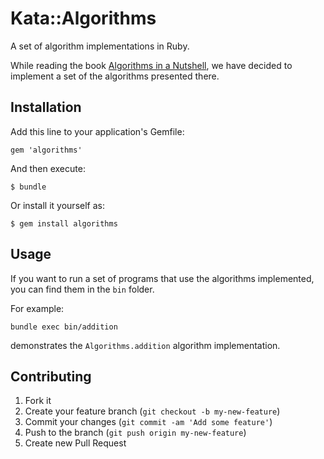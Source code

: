 # Kata::Algorithms

A set of algorithm implementations in Ruby.

While reading the book [Algorithms in a Nutshell](http://www.amazon.com/gp/product/059651624X/ref=as_li_qf_sp_asin_il_tl?ie=UTF8&camp=1789&creative=9325&creativeASIN=059651624X&linkCode=as2&tag=panayotmatsin-20), we have
decided to implement a set of the algorithms presented there.

## Installation

Add this line to your application's Gemfile:

    gem 'algorithms'

And then execute:

    $ bundle

Or install it yourself as:

    $ gem install algorithms

## Usage

If you want to run a set of programs that use the algorithms
implemented, you can find them in the `bin` folder.

For example:

    bundle exec bin/addition

demonstrates the `Algorithms.addition` algorithm implementation.

## Contributing

1. Fork it
2. Create your feature branch (`git checkout -b my-new-feature`)
3. Commit your changes (`git commit -am 'Add some feature'`)
4. Push to the branch (`git push origin my-new-feature`)
5. Create new Pull Request

